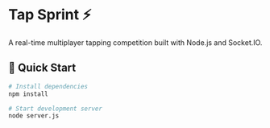 # Tap Sprint ⚡

A real-time multiplayer tapping competition built with Node.js and Socket.IO.

## 🚀 Quick Start

```bash
# Install dependencies
npm install

# Start development server
node server.js
```

